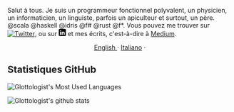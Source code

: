 Salut à tous. Je suis un programmeur fonctionnel polyvalent, un physicien, un informaticien, un linguiste, parfois un apiculteur et surtout, un père. @scala @haskell @idris @f# @rust @f*. 
Vous pouvez me trouver sur [![Twitter][1.2]][1], ou sur [![LinkedIn][3.2]][3] et mes écrits, c'est-à-dire à [Medium](https://medium.com/@glottologist).

<p align="center">
  <a href="/README.md">English </a>
  ·
  <a href="/README_IT.md">Italiano</a>
  ·
</p>


## Statistiques GitHub

![Glottologist's Most Used Languages](https://github-readme-stats.vercel.app/api/top-langs/?username=glottologist&count_private=true&layout=compact&langs_count=10&hide=html,css,javascript,dockerfile&theme=onedark)


![Glottologist's github stats](https://github-readme-stats.vercel.app/api?username=glottologist&show_icons=true&theme=onedark)


[1.2]: http://i.imgur.com/wWzX9uB.png (twitter icon)
[2.2]: http://i.imgur.com/9I6NRUm.png (github icon)
[3.2]: https://github.com/glottologist/glottologist/blob/main/linkedin-3-16.png (linkedin icon)

<!-- links to your social media accounts -->

[1]: https://twitter.com/theglottologist
[2]: https://github.com/Glottologist
[3]: https://www.linkedin.com/in/jasonridgwaytaylor/
[4]: https://medium.com/@glottologist





